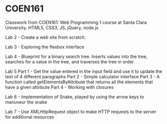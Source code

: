 # COEN161
Classwork from COEN161: Web Programming 1 course at Santa Clara University. HTML5, CSS3, JS, jQuery, node.js

Lab 2 - Create a web site from scratch.

Lab 3 - Exploring the flexbox interface

Lab 4 - Blueprint for a binary search tree. Inserts values into the tree, searches for a value in the tree, and traverses the tree in order. 

Lab 5
  Part 1 - Get the value entered in the input field and use it to update the text of 4 different paragraphs
  Part 2 - Simple calculator interface
  Part 3 - A function called getElementsByAttribute that returns all the elements that have a given attribute
  Part 4 - Working with closures
  
Lab 6 - Implementation of Snake, played by using the arrow keys to manuveur the snake

Lab 7 - Use XMLHttpRequest object to make HTTP requests to the server for additional resources
